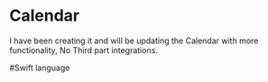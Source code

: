 # Calendar


I have been creating it and will be updating the Calendar with more functionality, No Third part integrations.

#Swift language
